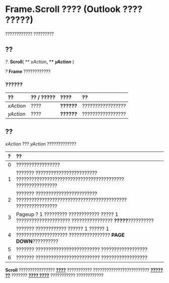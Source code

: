 
# Frame.Scroll ???? (Outlook ???? ?????)

???????????? ?????????


## ??

 _?_. **Scroll**( ** _xAction_**, ** _yAction_** )

 _?_ **Frame** ????????????


### ??????



|**??**|**?? / ?????**|**????**|**??**|
|:-----|:-----|:-----|:-----|
| _xAction_|????|**??????**|?????????????????|
| _yAction_|????|**??????**|?????????????????|

## ??

 _xAction_ ??? _yAction_ ?????????????



|**?**|**??**|
|:-----|:-----|
|0|?????????????????|
|1|??????? ???????????????????????? ?????????????????????????????????????????? ????????????????|
|2|??????? ???????????????????????? ??????????????????????????????????????????? ????????????????|
|3|Pageup ? 1 ????????? ???????????? ????? 1 ????????????????????? ???????????????? **?????**??????????|
|4|??????? ???????????? ?????? 1 ?????? 1 ???????????????????? ???????????????? **PAGE DOWN**??????????|
|5|??????? ????????????????????????? ??????????????????|
|6|??????? ????????????????????????? ??????????????????|
 **Scroll** ???????????????? **[????](5fb494d3-8e00-852a-c361-0e99358b1ce8.md)** ??????????? ????????????????????????? **[????? ??](9e0a0f3d-fb04-2180-3beb-306b09c10c01.md)** ??????? **[???? ????](4a0e4a3d-beca-9f94-7e27-469c4bafe250.md)** ??????????? ????????????

